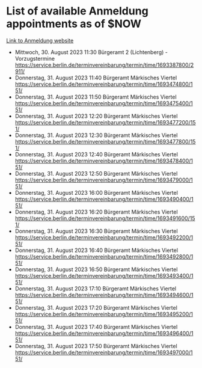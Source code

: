 # List of available Anmeldung appointments as of $NOW
[Link to Anmeldung website](https://service.berlin.de/terminvereinbarung/termin/tag.php?termin=1&anliegen[]=120686&dienstleisterlist=122210,122217,327316,122219,327312,122227,327314,122231,327346,122243,327348,122254,122252,329742,122260,329745,122262,329748,122271,327278,122273,327274,122277,327276,330436,122280,327294,122282,327290,122284,327292,122291,327270,122285,327266,122286,327264,122296,327268,150230,329760,122297,327286,122294,327284,122312,329763,122314,329775,122304,327330,122311,327334,122309,327332,317869,122281,327352,122279,329772,122283,122276,327324,122274,327326,122267,329766,122246,327318,122251,327320,122257,327322,122208,327298,122226,327300&herkunft=http%3A%2F%2Fservice.berlin.de%2Fdienstleistung%2F120686%2F)
- Mittwoch, 30. August 2023 11:30 Bürgeramt 2 (Lichtenberg) - Vorzugstermine https://service.berlin.de/terminvereinbarung/termin/time/1693387800/2911/
- Donnerstag, 31. August 2023 11:40 Bürgeramt Märkisches Viertel https://service.berlin.de/terminvereinbarung/termin/time/1693474800/151/
- Donnerstag, 31. August 2023 11:50 Bürgeramt Märkisches Viertel https://service.berlin.de/terminvereinbarung/termin/time/1693475400/151/
- Donnerstag, 31. August 2023 12:20 Bürgeramt Märkisches Viertel https://service.berlin.de/terminvereinbarung/termin/time/1693477200/151/
- Donnerstag, 31. August 2023 12:30 Bürgeramt Märkisches Viertel https://service.berlin.de/terminvereinbarung/termin/time/1693477800/151/
- Donnerstag, 31. August 2023 12:40 Bürgeramt Märkisches Viertel https://service.berlin.de/terminvereinbarung/termin/time/1693478400/151/
- Donnerstag, 31. August 2023 12:50 Bürgeramt Märkisches Viertel https://service.berlin.de/terminvereinbarung/termin/time/1693479000/151/
- Donnerstag, 31. August 2023 16:00 Bürgeramt Märkisches Viertel https://service.berlin.de/terminvereinbarung/termin/time/1693490400/151/
- Donnerstag, 31. August 2023 16:20 Bürgeramt Märkisches Viertel https://service.berlin.de/terminvereinbarung/termin/time/1693491600/151/
- Donnerstag, 31. August 2023 16:30 Bürgeramt Märkisches Viertel https://service.berlin.de/terminvereinbarung/termin/time/1693492200/151/
- Donnerstag, 31. August 2023 16:40 Bürgeramt Märkisches Viertel https://service.berlin.de/terminvereinbarung/termin/time/1693492800/151/
- Donnerstag, 31. August 2023 16:50 Bürgeramt Märkisches Viertel https://service.berlin.de/terminvereinbarung/termin/time/1693493400/151/
- Donnerstag, 31. August 2023 17:10 Bürgeramt Märkisches Viertel https://service.berlin.de/terminvereinbarung/termin/time/1693494600/151/
- Donnerstag, 31. August 2023 17:20 Bürgeramt Märkisches Viertel https://service.berlin.de/terminvereinbarung/termin/time/1693495200/151/
- Donnerstag, 31. August 2023 17:40 Bürgeramt Märkisches Viertel https://service.berlin.de/terminvereinbarung/termin/time/1693496400/151/
- Donnerstag, 31. August 2023 17:50 Bürgeramt Märkisches Viertel https://service.berlin.de/terminvereinbarung/termin/time/1693497000/151/
